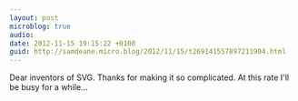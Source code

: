 ```yaml
---
layout: post
microblog: true
audio: 
date: 2012-11-15 19:15:22 +0100
guid: http://samdeane.micro.blog/2012/11/15/t269141557897211904.html
---
```

Dear inventors of SVG. Thanks for making it so complicated. At this rate I'll be busy for a while...
